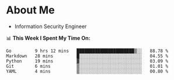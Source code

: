 # About Me

- Information Security Engineer

📊 **This Week I Spent My Time On:**
<!--START_SECTION:waka-->
```text
Go         9 hrs 12 mins   ██████████████████████▒░░   88.78 % 
Markdown   28 mins         █░░░░░░░░░░░░░░░░░░░░░░░░   04.55 % 
Python     19 mins         ▓░░░░░░░░░░░░░░░░░░░░░░░░   03.09 % 
Git        6 mins          ▒░░░░░░░░░░░░░░░░░░░░░░░░   01.01 % 
YAML       4 mins          ▒░░░░░░░░░░░░░░░░░░░░░░░░   00.80 % 
```
<!--END_SECTION:waka-->